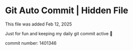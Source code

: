 # Git Auto Commit | Hidden File

This file was added Feb 12, 2025

Just for fun and keeping my daily git commit active 🤪

commit number: 1401346

